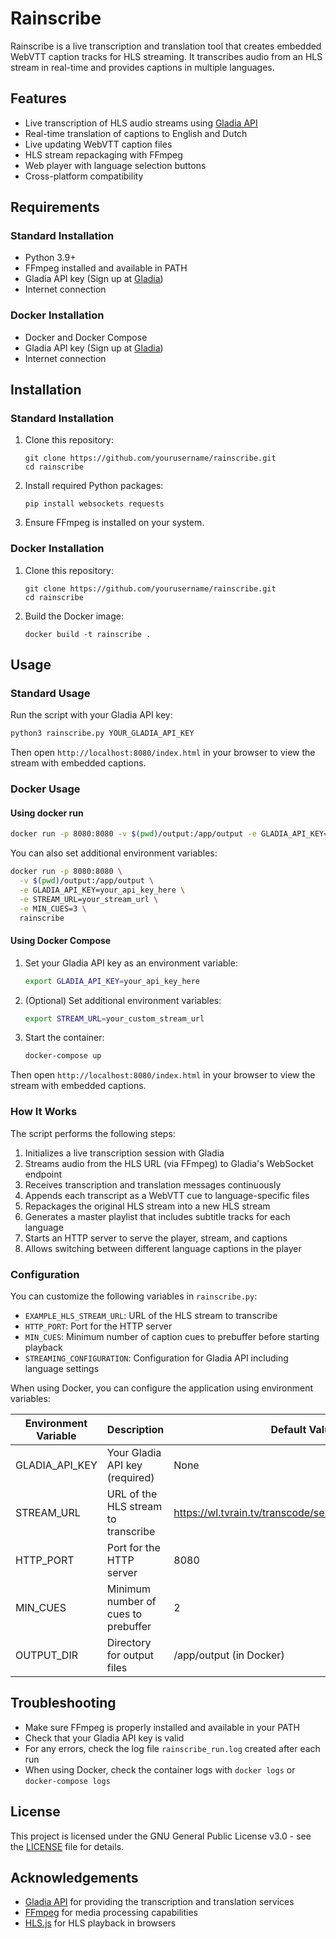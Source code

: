 # Rainscribe

Rainscribe is a live transcription and translation tool that creates embedded WebVTT caption tracks for HLS streaming. It transcribes audio from an HLS stream in real-time and provides captions in multiple languages.

## Features

- Live transcription of HLS audio streams using [Gladia API](https://gladia.io/)
- Real-time translation of captions to English and Dutch
- Live updating WebVTT caption files
- HLS stream repackaging with FFmpeg
- Web player with language selection buttons
- Cross-platform compatibility

## Requirements

### Standard Installation
- Python 3.9+
- FFmpeg installed and available in PATH
- Gladia API key (Sign up at [Gladia](https://gladia.io/))
- Internet connection

### Docker Installation
- Docker and Docker Compose
- Gladia API key (Sign up at [Gladia](https://gladia.io/))
- Internet connection

## Installation

### Standard Installation

1. Clone this repository:
   ```
   git clone https://github.com/yourusername/rainscribe.git
   cd rainscribe
   ```

2. Install required Python packages:
   ```
   pip install websockets requests
   ```

3. Ensure FFmpeg is installed on your system.

### Docker Installation

1. Clone this repository:
   ```
   git clone https://github.com/yourusername/rainscribe.git
   cd rainscribe
   ```

2. Build the Docker image:
   ```
   docker build -t rainscribe .
   ```

## Usage

### Standard Usage

Run the script with your Gladia API key:

```bash
python3 rainscribe.py YOUR_GLADIA_API_KEY
```

Then open `http://localhost:8080/index.html` in your browser to view the stream with embedded captions.

### Docker Usage

#### Using docker run

```bash
docker run -p 8080:8080 -v $(pwd)/output:/app/output -e GLADIA_API_KEY=your_api_key_here rainscribe
```

You can also set additional environment variables:

```bash
docker run -p 8080:8080 \
  -v $(pwd)/output:/app/output \
  -e GLADIA_API_KEY=your_api_key_here \
  -e STREAM_URL=your_stream_url \
  -e MIN_CUES=3 \
  rainscribe
```

#### Using Docker Compose

1. Set your Gladia API key as an environment variable:
   ```bash
   export GLADIA_API_KEY=your_api_key_here
   ```

2. (Optional) Set additional environment variables:
   ```bash
   export STREAM_URL=your_custom_stream_url
   ```

3. Start the container:
   ```bash
   docker-compose up
   ```

Then open `http://localhost:8080/index.html` in your browser to view the stream with embedded captions.

### How It Works

The script performs the following steps:

1. Initializes a live transcription session with Gladia
2. Streams audio from the HLS URL (via FFmpeg) to Gladia's WebSocket endpoint
3. Receives transcription and translation messages continuously
4. Appends each transcript as a WebVTT cue to language-specific files
5. Repackages the original HLS stream into a new HLS stream
6. Generates a master playlist that includes subtitle tracks for each language
7. Starts an HTTP server to serve the player, stream, and captions
8. Allows switching between different language captions in the player

### Configuration

You can customize the following variables in `rainscribe.py`:

- `EXAMPLE_HLS_STREAM_URL`: URL of the HLS stream to transcribe
- `HTTP_PORT`: Port for the HTTP server
- `MIN_CUES`: Minimum number of caption cues to prebuffer before starting playback
- `STREAMING_CONFIGURATION`: Configuration for Gladia API including language settings

When using Docker, you can configure the application using environment variables:

| Environment Variable | Description | Default Value |
|----------------------|-------------|---------------|
| GLADIA_API_KEY | Your Gladia API key (required) | None |
| STREAM_URL | URL of the HLS stream to transcribe | https://wl.tvrain.tv/transcode/ses_1080p/playlist.m3u8 |
| HTTP_PORT | Port for the HTTP server | 8080 |
| MIN_CUES | Minimum number of cues to prebuffer | 2 |
| OUTPUT_DIR | Directory for output files | /app/output (in Docker) |

## Troubleshooting

- Make sure FFmpeg is properly installed and available in your PATH
- Check that your Gladia API key is valid
- For any errors, check the log file `rainscribe_run.log` created after each run
- When using Docker, check the container logs with `docker logs` or `docker-compose logs`

## License

This project is licensed under the GNU General Public License v3.0 - see the [LICENSE](LICENSE) file for details.

## Acknowledgements

- [Gladia API](https://gladia.io/) for providing the transcription and translation services
- [FFmpeg](https://ffmpeg.org/) for media processing capabilities
- [HLS.js](https://github.com/video-dev/hls.js/) for HLS playback in browsers 